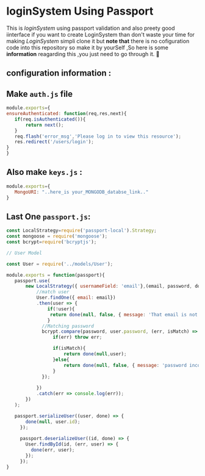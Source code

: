 # loginSystem Using Passport 

This is _loginSystem_ using passport validation and also preety good iinterface if you want to create LoginSystem than don't waste your time for making *LoginSystem* simpli clone it but **note that** there is no cofiguration code into this repository so make it by yourSelf ,So here is some **information** reagarding this ,you just need to go through it. :rocket:


## configuration information :
 ## Make `auth.js` file

 ```javascript
module.exports={
ensureAuthenticated: function(req,res,next){
    if(req.isAuthenticated()){
        return next();
    }
    req.flash('error_msg','Please log in to view this resource');
    res.redirect('/users/login');
}
}
 ```

 ## Also make `keys.js` :
 ```javascript
module.exports={
    MongoURI: "..here_is your_MONGODB_databse_link.."
}
 ```

 ## Last One `passport.js`:
 ```javascript
const LocalStrategy=require('passport-local').Strategy;
const mongoose = require('mongoose');
const bcrypt=require('bcryptjs');

// User Model

const User = require('../models/User');

module.exports = function(passport){
    passport.use(
        new LocalStrategy({ usernameField: 'email'},(email, password, done) => {
            //match user
            User.findOne({ email: email})
            .then(user => {
                if(!user){
                 return done(null, false, { message: 'That email is not registered'});
                }
              //Matching password
              bcrypt.compare(password, user.password, (err, isMatch) => {
                  if(err) throw err;

                  if(isMatch){
                      return done(null,user);
                  }else{
                      return done(null, false, { message: 'password incorrect'});
                  }
              });
                
            })
            .catch(err => console.log(err));
        })
    );

    passport.serializeUser((user, done) => {
        done(null, user.id);
      });
      
      passport.deserializeUser((id, done) => {
        User.findById(id, (err, user) => {
          done(err, user);
        });
      });  
}
 ```

